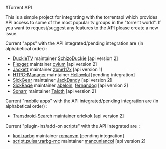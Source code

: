 #Torrent API

This is a simple project for integrating with the torrentapi which provides API access to some of the most popular tv groups in the "torrent world". 
If you want to request/suggest any features to the API please create a new issue.  

Current "apps" with the API integrated/pending integration are (in alphabetical order) :  
* [DuckieTV](https://github.com/SchizoDuckie/DuckieTV) maintainer [SchizoDuckie](https://github.com/SchizoDuckie) [api version 2]
* [Flexget](https://github.com/Flexget/Flexget) maintainer [cvium](https://github.com/cvium) [api version 2]
* [Jackett](https://github.com/zone117x/Jackett) maintainer [zone117x](https://github.com/zone117x) [api version 1]
* [HTPC-Manager](https://github.com/Hellowlol/HTPC-Manager) maintainer [Hellowlol](https://github.com/Hellowlol) [pending integration]
* [SickGear](https://github.com/SickGear/SickGear) maintainer [JackDandy](https://github.com/JackDandy) [api version 2]
* [SickRage](https://github.com/SiCKRAGETV/SickRage) maintainer [abeloin](https://github.com/abeloin), [fernandog](https://github.com/fernandog) [api version 2]
* [Sonarr](https://github.com/Sonarr/Sonarr) maintainer [Taloth](https://github.com/Taloth) [api version 2]

Current "mobile apps" with the API integrated/pending integration are (in alphabetical order) :  
* [Transdroid-Search](https://github.com/erickok/transdroid-search) maintainer [erickok](https://github.com/erickok) [api version 2]

Current "plugin-ins/add-on scripts" with the API integrated are :  
* [kodi.rarbg](https://github.com/romanvm/kodi.rarbg) maintainer [romanvm](https://github.com/romanvm) [pending integration]
* [script.pulsar.rarbg-mc](https://github.com/mancuniancol/script.pulsar.rarbg-mc) maintainer [mancuniancol](https://github.com/mancuniancol) [api version 2]
